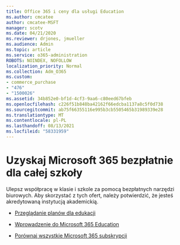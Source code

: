 ```yaml
---
title: Office 365 i ceny dla usługi Education
ms.author: cmcatee
author: cmcatee-MSFT
manager: scotv
ms.date: 04/21/2020
ms.reviewer: drjones, jmueller
ms.audience: Admin
ms.topic: article
ms.service: o365-administration
ROBOTS: NOINDEX, NOFOLLOW
localization_priority: Normal
ms.collection: Adm_O365
ms.custom:
- commerce_purchase
- "476"
- "1500026"
ms.assetid: 34b852e0-bf1d-4cf3-9aa6-c80eed67bfeb
ms.openlocfilehash: c226f51b848ba42162f66edcba1137a8c5f0d738
ms.sourcegitcommit: ab75f66355116e995b3cb5505465b31989339e28
ms.translationtype: MT
ms.contentlocale: pl-PL
ms.lasthandoff: 08/13/2021
ms.locfileid: "58331959"
---
```

# <a name="get-microsoft-365-free-for-your-entire-school"></a>Uzyskaj Microsoft 365 bezpłatnie dla całej szkoły

Ulepsz współpracę w klasie i szkole za pomocą bezpłatnych narzędzi biurowych. Aby skorzystać z tych ofert, należy potwierdzić, że jesteś akredytowaną instytucją akademickią.
  
- [Przeglądanie planów dla edukacji](https://products.office.com/academic/compare-office-365-education-plans)

- [Wprowadzenie do Microsoft 365 Education](https://support.office.com/article/get-started-with-office-365-education-ab02abe5-a1ee-458c-b749-5b44416ccf14?wt.mc_id=o365_portal_mmaven&ui=en-US&rs=en-US&ad=US)

- [Porównaj wszystkie Microsoft 365 subskrypcji](https://products.office.com/business/compare-more-office-365-for-business-plans)